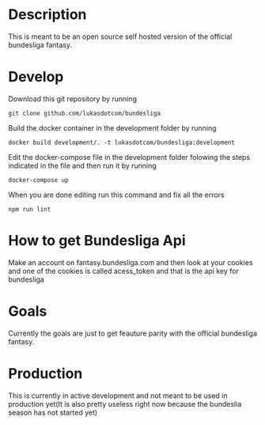 # Description
This is meant to be an open source self hosted version of the official bundesliga fantasy.
# Develop
Download this git repository by running
```
git clone github.com/lukasdotcom/bundesliga
```
Build the docker container in the development folder by running
```
docker build development/. -t lukasdotcom/bundesliga:development
```
Edit the docker-compose file in the development folder folowing the steps indicated in the file and then run it by running
```
docker-compose up
```
When you are done editing run this command and fix all the errors
```
npm run lint
```
# How to get Bundesliga Api
Make an account on fantasy.bundesliga.com and then look at your cookies and one of the cookies is called acess_token and that is the api key for bundesliga
# Goals
Currently the goals are just to get feauture parity with the official bundesliga fantasy.
# Production
This is currently in active development and not meant to be used in production yet(It is also pretty useless right now because the bundeslia season has not started yet)
